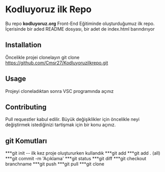 # Kodluyoruz ilk Repo
Bu repo __kodluyoruz.org__ Front-End Eğitiminde oluşturduğumuz ilk repo. İçerisinde bir aded README dosyası, bir adet de index.html barındırıyor

## Installation
Öncelikle projei clonelayın
git clone https://github.com/Cmsr27/Kodluyoruzilkrepo.git
## Usage
Projeyi cloneladıktan sonra VSC programında açınız

## Contributing
 Pull requestler kabul edilir. Büyük değişiklikler için öncelikle neyi değiştirmek istediğinizi tartişmak için bir konu açınız.


## git Komutları
***git init -- ilk kez proje oluştururken kullandık
***git add <file>
***git add . (all)
***git commit -m 'Açıklama'
***git status
***git diff
***git checkout branchname
***git push
***git pull
***git clone
